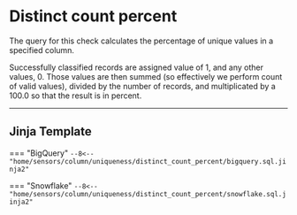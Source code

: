 # Distinct count percent
The query for this check calculates the percentage of unique values in a specified column.

Successfully classified records are assigned value of 1, and any other values, 0.
Those values are then summed (so effectively we perform count of valid values), divided by the number of records,
and multiplicated by a 100.0 so that the result is in percent.
___
## Jinja Template
=== "BigQuery"
    ```
    --8<-- "home/sensors/column/uniqueness/distinct_count_percent/bigquery.sql.jinja2"
    ```

=== "Snowflake"
    ```
    --8<-- "home/sensors/column/uniqueness/distinct_count_percent/snowflake.sql.jinja2"
    ```